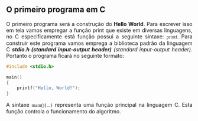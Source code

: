 ## O primeiro programa em C

<p align="justify">O primeiro programa será a construção do <b>Hello World</b>. Para escrever isso em tela vamos empregar a função print que existe em diversas linguagens, no C especificamente está função possui a seguinte sintaxe: <font size="2" face="Verdana">printf</font>. Para construir este programa vamos emprega a biblioteca padrão da linguagem C <b><i>stdio.h (standard input-output header)</i></b> <i>(standard input-output header)</i>. Portanto o programa ficará no seguinte formato:</p>

```C
#include <stdio.h>

main()
{
    printf("Hello, World!");
}
```
<p align="justify">A sintaxe <font size="2" face="Verdana">main(){...}</font> representa uma função principal na linguagem C. Esta função controla o funcionamento do algoritmo.</p>
